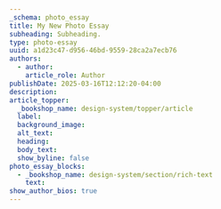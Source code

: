 ```yaml
---
_schema: photo_essay
title: My New Photo Essay
subheading: Subheading.
type: photo-essay
uuid: a1d23c47-d956-46bd-9559-28ca2a7ecb76
authors:
  - author:
    article_role: Author
publishDate: 2025-03-16T12:12:20-04:00
description:
article_topper:
  _bookshop_name: design-system/topper/article
  label:
  background_image:
  alt_text:
  heading:
  body_text:
  show_byline: false
photo_essay_blocks:
  - _bookshop_name: design-system/section/rich-text
    text:
show_author_bios: true
---
```

